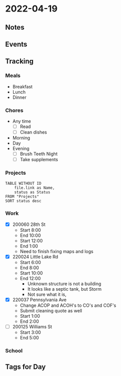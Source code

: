 # 2022-04-19
## Notes

## Events

## Tracking
### Meals
- Breakfast
- Lunch
- Dinner

### Chores
- Any time
	- [ ] Read
	- [ ] Clean dishes
- Morning
- Day
- Evening
	- [ ] Brush Teeth Night
	- [ ] Take supplements

### Projects
```dataview
TABLE WITHOUT ID
	file.link as Name,
	status as Status
FROM "Projects"
SORT status desc
```

### Work
- [x] 200060 28th St
	- Start 8:00
	- End 10:00
	- Start 12:00
	- End 1:00
	- Need to finish fixing maps and logs
- [x] 220024 Little Lake Rd
	- Start 6:00
	- End 8:00
	- Start 10:00
	- End 12:00
		- Unknown structure is not a building
		- It looks like a septic tank, but Storm
		- Not sure what it is,
- [x] 220037 Pennsylvania Ave
	- Change ACOP and ACOH's to CO's and COF's
	- Submit cleaning quote as well
	- Start 1:00
	- End 2:00
- [ ] 200125 Williams St
	- Start 3:00
	- End 5:00

### School

## Tags for Day